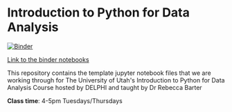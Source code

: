 # Introduction to Python for Data Analysis

[![Binder](https://mybinder.org/badge_logo.svg)](https://mybinder.org/v2/gh/UofUDELPHI/intro-python-2023-10/HEAD)


[Link to the binder 
notebooks](https://mybinder.org/v2/gh/UofUDELPHI/intro-python-2023-10/HEAD)

This repository contains the template jupyter notebook files that we are working through for The University of Utah's Introduction to Python for Data Analysis Course hosted by DELPHI and taught by Dr Rebecca Barter

**Class time**: 4-5pm Tuesdays/Thursdays
